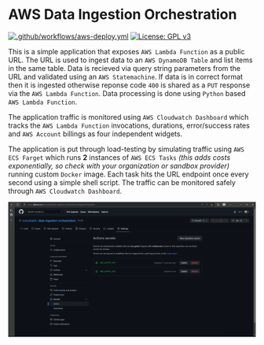 # AWS Data Ingestion Orchestration

[![.github/workflows/aws-deploy.yml](https://github.com/onerishabh/data-ingestion-orchestration/actions/workflows/aws-deploy.yml/badge.svg)](https://github.com/onerishabh/data-ingestion-orchestration/actions/workflows/aws-deploy.yml) [![License: GPL v3](https://img.shields.io/badge/License-GPLv3-blue.svg)](https://www.gnu.org/licenses/gpl-3.0)

This is a simple application that exposes `AWS Lambda Function` as a public URL. The URL is used to ingest data to an `AWS DynamoDB Table` and list items in the same table. Data is recieved via query string parameters from the URL and validated using an `AWS Statemachine`. If data is in correct format then it is ingested otherwise reponse code `400` is shared as a `PUT` response via the `AWS Lambda Function`. Data processing is done using `Python` based `AWS Lambda Function`.

The application traffic is monitored using `AWS Cloudwatch Dashboard` which tracks the `AWS Lambda Function` invocations, durations, error/success rates and `AWS Account` billings as four independent widgets.

The application is put through load-testing by simulating traffic using `AWS ECS Farget` which runs **2** instances of `AWS ECS Tasks` *(this adds costs exponentially, so check with your organization or sandbox provider)* running custom `Docker` image. Each task hits the URL endpoint once every second using a simple shell script. The traffic can be monitored safely through `AWS Cloudwatch Dashboard`. 

![ezgif com-gif-maker](https://raw.githubusercontent.com/onerishabh/data-ingestion-orchestration/main/.github/images/app_demo.gif)